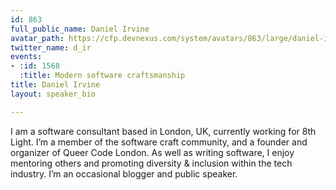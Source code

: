 ```yaml
---
id: 863
full_public_name: Daniel Irvine
avatar_path: https://cfp.devnexus.com/system/avatars/863/large/daniel-irvine-e2df3c6c.jpg?1506894054
twitter_name: d_ir
events:
- :id: 1568
  :title: Modern software craftsmanship
title: Daniel Irvine
layout: speaker_bio

---
```

I am a software consultant based in London, UK, currently working for 8th Light. I’m a member of the software craft community, and a founder and organizer of Queer Code London. As well as writing software, I enjoy mentoring others and promoting diversity & inclusion within the tech industry. I’m an occasional blogger and public speaker.